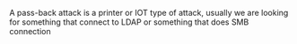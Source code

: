A pass-back attack is a printer or IOT type of attack, usually we are looking for something that connect to LDAP or something that does SMB connection



